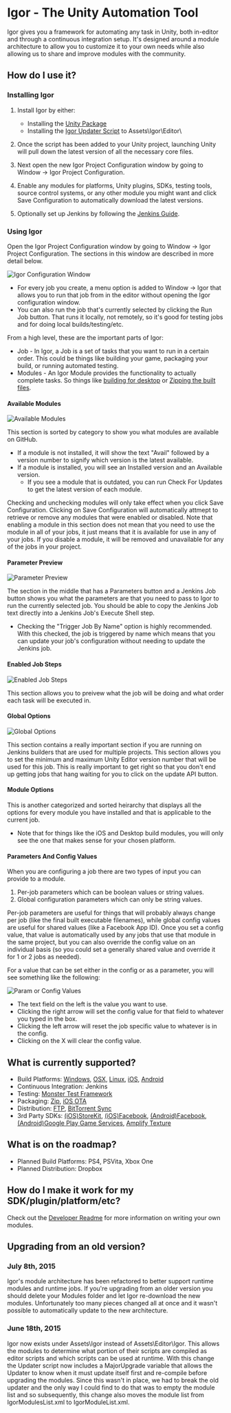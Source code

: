 Igor - The Unity Automation Tool
=============

Igor gives you a framework for automating any task in Unity, both in-editor and through a continuous integration setup.  It's designed around a module architecture to allow you to customize it to your own needs while also allowing us to share and improve modules with the community.

## How do I use it?

### Installing Igor

1. Install Igor by either:

    * Installing the [Unity Package](https://raw.githubusercontent.com/mikamikem/Igor/master/Igor.unitypackage)
    * Installing the [Igor Updater Script](https://raw.githubusercontent.com/mikamikem/Igor/master/Editor/IgorUpdater.cs) to Assets\Igor\Editor\

2. Once the script has been added to your Unity project, launching Unity will pull down the latest version of all the necessary core files.
3. Next open the new Igor Project Configuration window by going to Window -> Igor Project Configuration.
4. Enable any modules for platforms, Unity plugins, SDKs, testing tools, source control systems, or any other module you might want and click Save Configuration to automatically download the latest versions.
5. Optionally set up Jenkins by following the [Jenkins Guide](JenkinsReadme.md).

### Using Igor

Open the Igor Project Configuration window by going to Window -> Igor Project Configuration.  The sections in this window are described in more detail below.

![Igor Configuration Window](https://raw.githubusercontent.com/mikamikem/Igor/master/DocsImages/ConfigurationWindow.png)

- For every job you create, a menu option is added to Window -> Igor that allows you to run that job from in the editor without opening the Igor configuration window.
- You can also run the job that's currently selected by clicking the Run Job button.  That runs it locally, not remotely, so it's good for testing jobs and for doing local builds/testing/etc.

From a high level, these are the important parts of Igor:

- Job - In Igor, a Job is a set of tasks that you want to run in a certain order.  This could be things like building your game, packaging your build, or running automated testing.
- Modules - An Igor Module provides the functionality to actually complete tasks.  So things like [building for desktop](Modules/Build/Desktop) or [Zipping the built files](Modules/Package/Zip).

#### Available Modules

![Available Modules](https://raw.githubusercontent.com/mikamikem/Igor/master/DocsImages/AvailableModules.png)

This section is sorted by category to show you what modules are available on GitHub.

- If a module is not installed, it will show the text "Avail" followed by a version number to signify which version is the latest available.
- If a module is installed, you will see an Installed version and an Available version.
	- If you see a module that is outdated, you can run Check For Updates to get the latest version of each module.

Checking and unchecking modules will only take effect when you click Save Configuration.  Clicking on Save Configuration will automatically attmept to retrieve or remove any modules that were enabled or disabled.  Note that enabling a module in this section does not mean that you need to use the module in all of your jobs, it just means that it is available for use in any of your jobs.  If you disable a module, it will be removed and unavailable for any of the jobs in your project.

#### Parameter Preview

![Parameter Preview](https://raw.githubusercontent.com/mikamikem/Igor/master/DocsImages/JobParameters.png)

The section in the middle that has a Parameters button and a Jenkins Job button shows you what the parameters are that you need to pass to Igor to run the currently selected job.  You should be able to copy the Jenkins Job text directly into a Jenkins Job's Execute Shell step.

- Checking the "Trigger Job By Name" option is highly recommended.  With this checked, the job is triggered by name which means that you can update your job's configuration without needing to update the Jenkins job.

#### Enabled Job Steps

![Enabled Job Steps](https://raw.githubusercontent.com/mikamikem/Igor/master/DocsImages/EnabledJobSteps.png)

This section allows you to preivew what the job will be doing and what order each task will be executed in.

#### Global Options

![Global Options](https://raw.githubusercontent.com/mikamikem/Igor/master/DocsImages/GlobalOptions.png)

This section contains a really important section if you are running on Jenkins builders that are used for multiple projects.  This section allows you to set the minimum and maximum Unity Editor version number that will be used for this job.  This is really important to get right so that you don't end up getting jobs that hang waiting for you to click on the update API button.

#### Module Options

This is another categorized and sorted heirarchy that displays all the options for every module you have installed and that is applicable to the current job.

- Note that for things like the iOS and Desktop build modules, you will only see the one that makes sense for your chosen platform.

#### Parameters And Config Values

When you are configuring a job there are two types of input you can provide to a module.

1. Per-job parameters which can be boolean values or string values.
2. Global configuration parameters which can only be string values.

Per-job parameters are useful for things that will probably always change per job (like the final built executable filenames), while global config values are useful for shared values (like a Facebook App ID).  Once you set a config value, that value is automatically used by any jobs that use that module in the same project, but you can also override the config value on an individual basis (so you could set a generally shared value and override it for 1 or 2 jobs as needed).

For a value that can be set either in the config or as a parameter, you will see something like the following:

![Param or Config Values](https://raw.githubusercontent.com/mikamikem/Igor/master/DocsImages/ParamConfigUI.png)

- The text field on the left is the value you want to use.
- Clicking the right arrow will set the config value for that field to whatever you typed in the box.
- Clicking the left arrow will reset the job specific value to whatever is in the config.
- Clicking on the X will clear the config value.

## What is currently supported?

- Build Platforms: [Windows](Modules/Build/Desktop), [OSX](Modules/Build/Desktop), [Linux](Modules/Build/Desktop), [iOS](Modules/Build/iOS), [Android](Modules/Build/Android)
- Continuous Integration: Jenkins
- Testing: [Monster Test Framework](Modules/Monster/Core/MonsterTestReadme.md)
- Packaging: [Zip](Modules/Package/Zip), [iOS OTA](Modules/Package/iOSOTA)
- Distribution: [FTP](Modules/Distribution/IgorFTP), [BitTorrent Sync](Modules/Distribution/BitTorrentSync)
- 3rd Party SDKs: [(iOS)StoreKit](Modules/3rdParty/StoreKitiOS), [(iOS)Facebook](Modules/3rdParty/FacebookiOSHats), [(Android)Facebook](Modules/3rdParty/FacebookAndroidHats), [(Android)Google Play Game Services](Modules/3rdParty/GooglePlayGameServicesAndroid), [Amplify Texture](Modules/3rdParty/AmplifyTexture)

## What is on the roadmap?

- Planned Build Platforms: PS4, PSVita, Xbox One
- Planned Distribution: Dropbox

## How do I make it work for my SDK/plugin/platform/etc?

Check out the [Developer Readme](DeveloperReadme.md) for more information on writing your own modules.

## Upgrading from an old version?

### July 8th, 2015

Igor's module architecture has been refactored to better support runtime modules and runtime jobs.  If you're upgrading from an older version you should delete your Modules folder and let Igor re-download the new modules.  Unfortunately too many pieces changed all at once and it wasn't possible to automatically update to the new architecture.

### June 18th, 2015

Igor now exists under Assets\Igor instead of Assets\Editor\Igor.  This allows the modules to determine what portion of their scripts are compiled as editor scripts and which scripts can be used at runtime.  With this change the Updater script now includes a MajorUpgrade variable that allows the Updater to know when it must update itself first and re-compile before upgrading the modules.  Since this wasn't in place, we had to break the old updater and the only way I could find to do that was to empty the module list and so subsequently, this change also moves the module list from IgorModulesList.xml to IgorModuleList.xml.